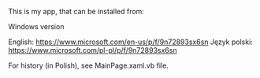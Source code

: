 This is my app, that can be installed from:

Windows version

English: https://www.microsoft.com/en-us/p/f/9n72893sx6sn
Język polski: https://www.microsoft.com/pl-pl/p/f/9n72893sx6sn

For history (in Polish), see MainPage.xaml.vb file.

